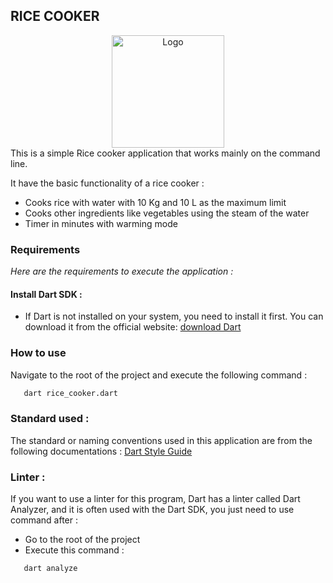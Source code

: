 ## RICE COOKER 

<div align="center">
    <img src="https://cdn-icons-png.flaticon.com/256/4152/4152586.png" alt="Logo" width="180" height="180">
</div>
This is a simple Rice cooker application that works mainly on the command line.


It have the basic functionality of a rice cooker :
* Cooks rice with water with 10 Kg and 10 L as the maximum limit
* Cooks other ingredients like vegetables using the steam of the water
* Timer in minutes with warming mode

### Requirements
_Here are the requirements to execute the application :_

#### Install Dart SDK :
* If Dart is not installed on your system, you need to install it first. You can download it from the official website: [download Dart](https://dart.dev/get-dart)

### How to use
Navigate to the root of the project and execute the following command :
```sh
   dart rice_cooker.dart
```

### Standard used :
The standard or naming conventions used in this application are from the following documentations :
[Dart Style Guide](https://dart.dev/guides/language/effective-dart/stylel)


### Linter :
If you want to use a linter for this program, Dart has a linter called Dart Analyzer, and it is often used with the Dart SDK, you just need to use command after :
- Go to the root of the project
- Execute this command :
```sh
   dart analyze
```